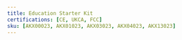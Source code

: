 ```yaml
---
title: Education Starter Kit
certifications: [CE, UKCA, FCC]
sku: [AKX00023, AKX01023, AKX03023, AKX04023, AKX13023]
---
```

